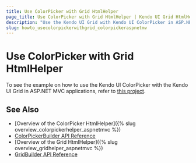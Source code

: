 ```yaml
---
title: Use ColorPicker with Grid HtmlHelper
page_title: Use ColorPicker with Grid HtmlHelper | Kendo UI Grid HtmlHelper
description: "Use the Kendo UI Grid with Kendo UI ColorPicker in ASP.NET MVC applications."
slug: howto_usecolorpickerwithgrid_colorpickeraspnetmv
---
```


# Use ColorPicker with Grid HtmlHelper

To see the example on how to use the Kendo UI ColorPicker with the Kendo UI Grid in ASP.NET MVC applications, refer to [this project](https://github.com/telerik/ui-for-aspnet-mvc-examples/tree/master/grid/grid-contains-color-picker).

## See Also

* [Overview of the ColorPicker HtmlHelper]({% slug overview_colorpickerhelper_aspnetmvc %})
* [ColorPickerBuilder API Reference](/api/Kendo.Mvc.UI.Fluent/ColorPickerBuilder)
* [Overview of the Grid HtmlHelper]({% slug overview_gridhelper_aspnetmvc %})
* [GridBuilder API Reference](/api/Kendo.Mvc.UI.Fluent/GridBuilder)
